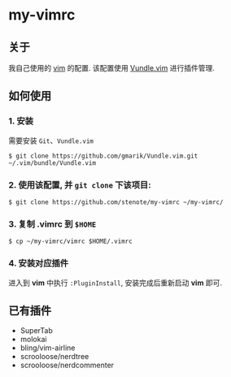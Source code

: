 # my-vimrc

## 关于

我自己使用的 [vim](http://www.vim.org) 的配置. 该配置使用 [Vundle.vim](https://github.com/gmarik/Vundle.vim) 进行插件管理.

## 如何使用

### 1. 安装

需要安装 `Git`、`Vundle.vim`

```
$ git clone https://github.com/gmarik/Vundle.vim.git ~/.vim/bundle/Vundle.vim
```

### 2. 使用该配置, 并 `git clone` 下该项目:

```
$ git clone https://github.com/stenote/my-vimrc ~/my-vimrc/
```

### 3. 复制 .vimrc 到 `$HOME`

```
$ cp ~/my-vimrc/vimrc $HOME/.vimrc
```

### 4. 安装对应插件

进入到 **vim** 中执行 `:PluginInstall`, 安装完成后重新启动 **vim** 即可.

## 已有插件

* SuperTab
* molokai
* bling/vim-airline
* scrooloose/nerdtree
* scrooloose/nerdcommenter
